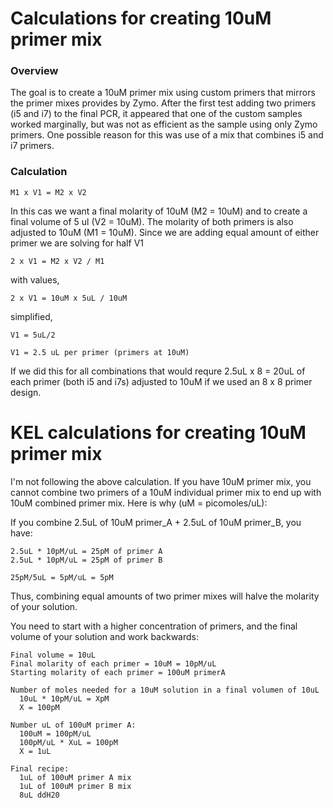 # Calculations for creating 10uM primer mix

### Overview
The goal is to create a 10uM primer mix using custom primers that mirrors the primer mixes provides by Zymo. After the first test adding two primers (i5 and i7) to the final PCR, it appeared that one of the custom samples worked marginally, but was not as efficient as the sample using only Zymo primers. One possible reason for this was use of a mix that combines i5 and i7 primers.


### Calculation

```
M1 x V1 = M2 x V2

```

In this cas we want a final molarity of 10uM (M2 = 10uM) and to create a final volume of 5 ul (V2 = 10uM). The molarity of both primers is also adjusted to 10uM (M1 = 10uM). Since we are adding equal amount of either primer we are solving for half V1
```
2 x V1 = M2 x V2 / M1
````
with values,
```
2 x V1 = 10uM x 5uL / 10uM
```
simplified,
```
V1 = 5uL/2

V1 = 2.5 uL per primer (primers at 10uM)
```

If we did this for all combinations that would requre 2.5uL x 8 = 20uL of each primer (both i5 and i7s) adjusted to 10uM if we used an 8 x 8 primer design. 

# KEL calculations for creating 10uM primer mix

I'm not following the above calculation. If you have 10uM primer mix, you cannot combine two primers of a 10uM individual primer mix to end up with 10uM combined primer mix. Here is why (uM = picomoles/uL):

If you combine 2.5uL of 10uM primer_A + 2.5uL of 10uM primer_B, you have:

```
2.5uL * 10pM/uL = 25pM of primer A
2.5uL * 10pM/uL = 25pM of primer B

25pM/5uL = 5pM/uL = 5pM
```

Thus, combining equal amounts of two primer mixes will halve the molarity of your solution.

You need to start with a higher concentration of primers, and the final volume of your solution and work backwards:

```
Final volume = 10uL
Final molarity of each primer = 10uM = 10pM/uL
Starting molarity of each primer = 100uM primerA

Number of moles needed for a 10uM solution in a final volumen of 10uL
  10uL * 10pM/uL = XpM
  X = 100pM
  
Number uL of 100uM primer A:
  100uM = 100pM/uL
  100pM/uL * XuL = 100pM
  X = 1uL
  
Final recipe:
  1uL of 100uM primer A mix
  1uL of 100uM primer B mix
  8uL ddH20
```
